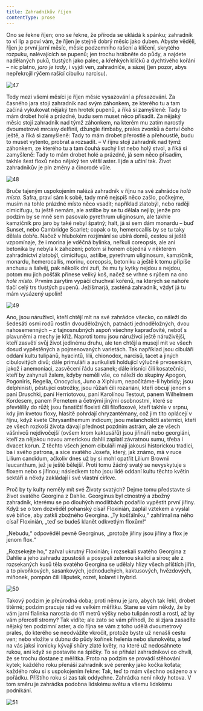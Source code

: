 ```yaml
---
title: Zahradníkův říjen
contentType: prose
---
```


<section>

Ono se řekne říjen; ono se řekne, že příroda se ukládá k spánku; zahradník to ví líp a poví vám, že říjen je stejně dobrý měsíc jako duben. Abyste věděli, říjen je první jarní měsíc, měsíc podzemního rašení a klíčení, skrytého rozpuku, nalévajících se pupenů; jen trochu hrábněte do půdy, a najdete nadělaných puků, tlustých jako palec, a křehkých klíčků a dychtivého kořání – nic platno, _jaro je tady_, i vyjdi ven, zahradníče, a sázej (jen pozor, abys nepřekrojil rýčem rašící cibulku narcisu).

![47](./resources/47.jpg)  

Tedy mezi všemi měsíci je říjen měsíc vysazování a přesazování. Za časného jara stojí zahradník nad svým záhonkem, ze kterého tu a tam začíná vykukovat nějaký ten hrotek pupenů, a říká si zamyšleně: Tady to mám drobet holé a prázdné, budu sem muset něco přisadit. Za nějaký měsíc stojí zahradník nad týmž záhonkem, na kterém mu zatím narostly dvoumetrové mrcasy delfinií, džungle řimbaby, prales zvonků a čertví čeho ještě, a říká si zamyšleně: Tady to mám drobet přerostlé a přehoustlé, budu to muset vytento, probrat a rozsadit. – V říjnu stojí zahradník nad týmž záhonkem, ze kterého tu a tam čouhá suchý list nebo holý stvol, a říká si zamyšleně: Tady to mám drobet holé a prázdné, já sem něco přisadím, takhle šest floxů nebo nějaký ten větší aster. I jde a učiní tak. Život zahradníkův je pln změny a činorodé vůle.

![48](./resources/48.jpg)  

Bruče tajeným uspokojením nalézá zahradník v říjnu na své zahrádce _holá místa_. Safra, praví sám k sobě, tady mně nejspíš něco zašlo, počkejme, musím na tohle prázdné místo něco vsadit; například zlatobýl, nebo raději cimicifugu, tu ještě nemám, ale astilbe by se tu dělala nejlíp; jenže pro podzim by se mně sem pasovalo pyrethrum uliginosum, ale takhle kamzičník pro jaro by také nebyl špatný; halt, já si sem dám monardu – buď Sunset, nebo Cambridge Scarlet; copak o to, hemerocallis by se tu taky dělala dobře. Načež v hlubokém rozjímání se ubírá domů, cestou si ještě vzpomínaje, že i morina je vděčná bylinka, neřkuli coreopsis, ale ani betonika by nebyla k zahození; potom si honem objedná v některém zahradnictví zlatobýl, cimicifugu, astilbe, pyrethrum uliginosum, kamzičník, monardu, hemerocallis, morinu, coreopsis, betoniku a ještě k tomu připíše anchusu a šalvěj, pak několik dní zuří, že mu ty kytky nejdou a nejdou, potom mu jich pošťák přinese veliký koš, načež se vrhne s rýčem na ono _holé místo_. Prvním zarytím vypáčí chuchval kořenů, na kterých se nahoře tlačí celý trs tlustých pupenů. Ježíšmarjá, zasténá zahradník, vždyť já tu mám vysázený upolín!

![49](./resources/49.jpg)  

Ano, jsou náruživci, kteří chtějí mít na své zahrádce všecko, co náleží do šedesáti osmi rodů rostlin dvouděložných, patnácti jednoděložných, dvou nahosemenných – z tajnosnubných aspoň všechny kapraďovité, neboť s plavuněmi a mechy je kříž. Naproti tomu jsou náruživci ještě náruživější, kteří zasvětí svůj život jedinému druhu, ale ten chtějí a musejí mít ve všech dosud vypěstěných a pojmenovaných varietách. Tak například jsou cibuláři oddaní kultu tulipánů, hyacintů, lilií, chionodox, narcisů, tacet a jiných cibulovitých divů; dále primuláři a aurikulisti holdující výlučně prvosenkám, jakož i anemoniaci, zasvěcení řádu sasanek; dále irisníci čili kosatečníci, kteří by zahynuli žalem, kdyby neměli vše, co náleží do skupiny Apogon, Pogoniris, Regelia, Onocyclus, Juno a Xiphium, nepočítáme-li hybridy; jsou delphinisti, pěstující ostrožky, jsou růžaři čili rozariáni, kteří obcují jenom s paní Druschki, paní Herriotovou, paní Karolínou Testout, panem Wilhelmem Kordesem, panem Pernetem a četnými jinými osobnostmi, které se převtělily do růží; jsou fanatičtí floxisti čili filofloxové, kteří takhle v srpnu, kdy jim kvetou floxy, hlasitě pohrdají chryzantémany, což jim tito oplácejí v říjnu, když kvete Chrysanthemum indicum; jsou melancholičtí asterníci, kteří ze všech rozkoší života dávají přednost pozdním astrám, ale ze všech vášnivců nejdivočejší (ovšem krom kaktusářů) jsou jiřináři nebo georgiáni, kteří za nějakou novou americkou dahlii zaplatí závratnou sumu, třeba i dvacet korun. Z těchto všech jenom cibuláři mají jakousi historickou tradici, ba i svého patrona, a sice svatého Josefa, který, jak známo, má v ruce Lilium candidum, ačkoliv dnes už by si mohl opatřit Lilium Brownii leucanthum, jež je ještě bělejší. Proti tomu žádný svatý se nevyskytuje s floxem nebo s jiřinou; následkem toho jsou lidé oddaní kultu těchto květin sektáři a někdy zakládají i své vlastní církve.

Proč by ty kulty neměly mít své Životy svatých? Dejme tomu představte si život svatého Georgina z Dahlie. Georginus byl ctnostný a zbožný zahradník, kterému se po dlouhých modlitbách podařilo vypěstit první jiřiny. Když se o tom dozvěděl pohanský císař Floxinián, zaplál vztekem a vyslal své biřice, aby zatkli zbožného Georgina. „Ty košťálníku,“ zahřímal na něho císař Floxinián, „teď se budeš klanět odkvetlým floxům!“

„Nebudu,“ odpověděl pevně Georginus, „protože jiřiny jsou jiřiny a flox je jenom flox.“

„Rozsekejte ho,“ zařval ukrutný Floxinián; i rozsekali svatého Georgina z Dahlie a jeho zahradu zpustošili a posypali zelenou skalicí a sírou; ale z rozsekaných kusů těla svatého Georgina se udělaly hlízy všech příštích jiřin, a to pivoňkových, sasankových, jednoduchých, kaktusových, hvězdových, miňonek, pompón čili liliputek, rozet, kolaret i hybrid.

![50](./resources/50.jpg)  

Takový podzim je přeúrodná doba; proti němu je jaro, abych tak řekl, drobet titěrné; podzim pracuje rád ve velkém měřítku. Stane se vám někdy, že by vám jarní fialinka narostla do tří metrů výšky nebo tulipán rostl a rostl, až by vám přerostl stromy? Tak vidíte; ale zato se vám přihodí, že si zjara zasadíte nějaký ten podzimní aster, a do října se vám z toho udělá dvoumetrový prales, do kterého se neodvážíte vkročit, protože byste už nenašli cestu ven; nebo vložíte v dubnu do půdy kořínek helenia nebo slunokvětu, a teď na vás jaksi ironicky kývají shůry zlaté květy, na které už nedosáhnete rukou, ani když se postavíte na špičky. To se přihází zahradníkovi co chvíli, že se trochu dostane z měřítka. Proto na podzim se provádí stěhování kytek; každého roku přenáší zahradník své perenky jako kočka koťata; každého roku si s uspokojením řekne: Tak, teď to mám všechno osázeno a v pořádku. Příštího roku si zas tak oddychne. Zahrádka není nikdy hotova. V tom směru je zahrádka podobna lidskému světu a všemu lidskému podnikání.

![51](./resources/51.jpg)

</section>

[^1]: Trvalky. _Pozn. red._

[^2]: Odnož. _Pozn. red._

[^3]: Pověrečné zaříkávání. _Pozn. red._

[^4]: Hněv opěvuj, bohyně. _Pozn. red._

[^5]: Kyselá slatinná zemina, rašelina. _Pozn. red._

[^6]: Rašeliník. _Pozn. red._

[^7]: Krondaro/kromdar – lejno. _Pozn. red._

[^8]: Shawl (angl.) – pléd, přehoz. _Pozn. red._

[^9]: Pochodové tempo. _Pozn. red._

[^10]: Odnož, řízek. _Pozn. red._

[^11]: Pontus euxinus – lat. název pro severní pobřeží Černého moře. _Pozn. red_.

[^12]: Zvyková pravidla. _Pozn. red._

[^13]: Kněžská pokrývka hlavy. _Pozn. red._

[^14]: Sečná i bodná orientální zbraň se zahnutou čepelí. _Pozn. red._

[^15]: Kybelé – v řec. mytologii maloasijská bohyně uctívaná jako „velká matka bohů a všeho živého“. _Pozn. red._

[^16]: Hromadný nástup. _Pozn. red._

[^17]: Lámavá, křehká. _Pozn. red._

[^18]: Arne Novák (1880–1939), literární kritik a historik. _Pozn. red._

[^19]: Zdeněk Nejedlý (1878–1962), historik, muzikolog, umělecký kritik, politik, později ministr školství (ve funkci v letech 1945–1946, 1948–1953). _Pozn. red._

[^20]: Rojnice, z. něm. Schwarmlinie, tj. rozmístění bojové jednotky v řadě. _Pozn. red._
